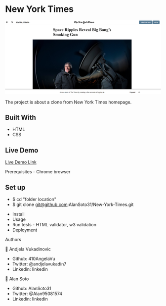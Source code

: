 # New York Times

![screenshot](/images/Screenshot.png)

The project is about a clone from New York Times homepage.

## Built With

- HTML
- CSS

## Live Demo

[Live Demo Link](https://alansoto31.github.io/New-York-Times/)

Prerequisites - Chrome browser

## Set up

 - $ cd "folder location"
 - $ git clone git@github.com:AlanSoto31/New-York-Times.git
* Install
* Usage 
* Run tests - HTML validator, w3 validation
* Deployment 

Authors

👤 Andjela Vukadinovic

 - Github: 410AngelaVu
 - Twitter: @andjelavukadin7
 - Linkedin: linkedin

👤 Alan Soto

 - Github: AlanSoto31
 - Twitter: @Alan95081574
 - Linkedin: linkedin
